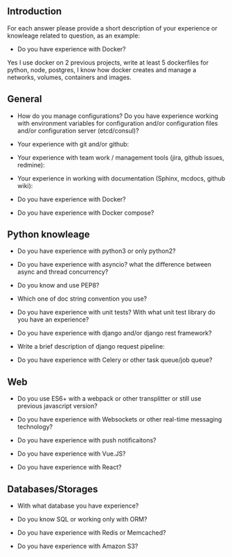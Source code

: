 ## Introduction 

For each answer please provide a short description of your experience or knowleage related to question, as an example:

- Do you have experience with Docker?

Yes I use docker on 2 previous projects, write at least 5 dockerfiles for python, node, postgres, I know how docker creates and manage a networks, volumes, containers and images.

## General

- How do you manage configurations? Do you have experience working with environment variables for configuration and/or configuration files and/or configuration server (etcd/consul)?



- Your experience with git and/or github:



- Your experience with team work / management tools (jira, github issues, redmine):



- Your experience in working with documentation (Sphinx, mcdocs, github wiki):



- Do you have experience with Docker?



- Do you have experience with Docker compose?



## Python knowleage

- Do you have experience with python3 or only python2?



- Do you have experience with asyncio? what the difference between async and thread concurrency?



- Do you know and use PEP8?



- Which one of doc string convention you use?



- Do you have experience with unit tests? With what unit test library do you have an experience?



- Do you have experience with django and/or django rest framework?



- Write a brief description of django request pipeline:



- Do you have experience with Celery or other task queue/job queue?



## Web

- Do you use ES6+ with a webpack or other transplitter or still use previous javascript version?



- Do you have experience with Websockets or other real-time messaging technology?



- Do you have experience with push notificaitons?



- Do you have experience with Vue.JS?



- Do you have experience with React?



## Databases/Storages

- With what database you have experience?



- Do you know SQL or working only with ORM?



- Do you have experience with Redis or Memcached?



- Do you have experience with Amazon S3?
